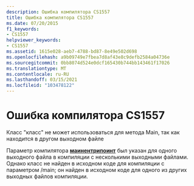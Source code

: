 ```yaml
---
description: Ошибка компилятора CS1557
title: Ошибка компилятора CS1557
ms.date: 07/20/2015
f1_keywords:
- CS1557
helpviewer_keywords:
- CS1557
ms.assetid: 1615e028-aeb7-4788-bd87-8e49e502d698
ms.openlocfilehash: a9b09749e7fbea7d8af43e8c9defb2584a04736e
ms.sourcegitcommit: 0bb8074d524e0dcf165430b744bb143461f17026
ms.translationtype: MT
ms.contentlocale: ru-RU
ms.lasthandoff: 03/15/2021
ms.locfileid: "103478122"
---
```

# <a name="compiler-error-cs1557"></a>Ошибка компилятора CS1557

Класс "класс" не может использоваться для метода Main, так как находится в другом выходном файле  
  
 Параметр компилятора [**маинентрипоинт**](../language-reference/compiler-options/advanced.md#mainentrypoint-or-startupobject) был указан для одного выходного файла в компиляции с несколькими выходными файлами. Однако класс не найден в исходном коде для компиляции с параметром /main; он найден в исходном коде для одного из других выходных файлов компиляции.

